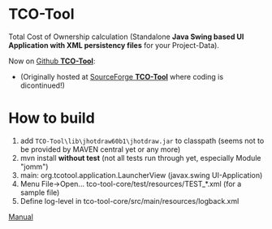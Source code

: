 # TCO-Tool

Total Cost of Ownership calculation (Standalone **Java Swing based UI Application with XML persistency files** for your Project-Data).

Now on [Github **TCO-Tool**](https://github.com/phirzel/TCO-Tool):

* (Originally hosted at [SourceForge **TCO-Tool**](https://sourceforge.net/projects/tcotool/) where coding is dicontinued!)

# How to build
1. add `TCO-Tool\lib\jhotdraw60b1\jhotdraw.jar` to classpath (seems not to be provided by MAVEN central yet or any more)
2. mvn install **without test** (not all tests run through yet, especially Module "jomm")
3. main: org.tcotool.application.LauncherView (javax.swing UI-Application)
4. Menu File->Open... tco-tool-core/test/resources/TEST_*.xml (for a sample file)
5. Define log-level in tco-tool-core/src/main/resources/logback.xml

[Manual](./tco-tool-core/src/main/resources/manual/UserManual.md)